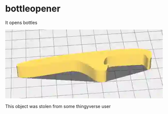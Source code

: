 # bottleopener
It opens bottles

![good image could be here](simulation_of_real_thing.webp)

This object was stolen from some thingyverse user
